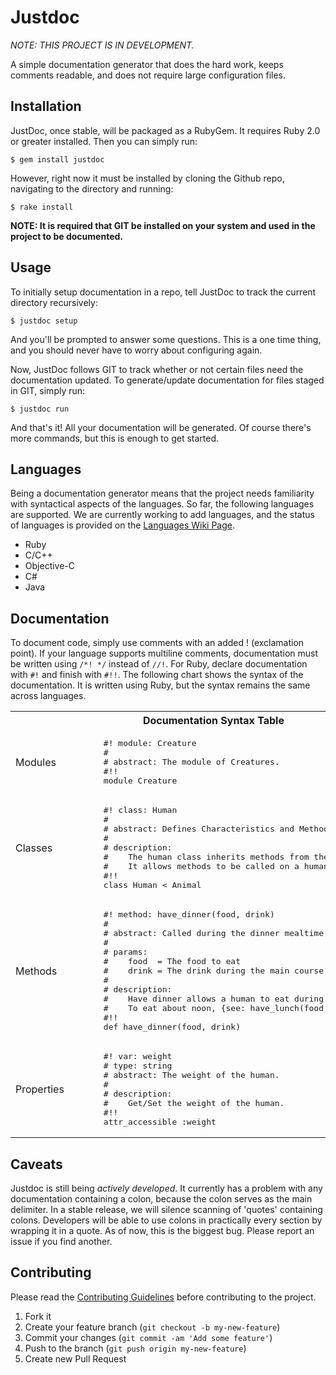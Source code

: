 # Justdoc

_NOTE: THIS PROJECT IS IN DEVELOPMENT._

A simple documentation generator that does the hard work, keeps comments readable, and does not require large configuration files. 

## Installation

JustDoc, once stable, will be packaged as a RubyGem. It requires Ruby 2.0 or greater installed. Then you can simply run:

    $ gem install justdoc
    
However, right now it must be installed by cloning the Github repo, navigating to the directory and running:

    $ rake install

__NOTE: It is required that GIT be installed on your system and used in the project to be documented.__

## Usage

To initially setup documentation in a repo, tell JustDoc to track the current directory recursively:

    $ justdoc setup

And you'll be prompted to answer some questions. This is a one time thing, and you should never have to worry about configuring again.  

Now, JustDoc follows GIT to track whether or not certain files need the documentation updated. To generate/update documentation for files staged in GIT, simply run:

    $ justdoc run

And that's it! All your documentation will be generated. Of course there's more commands, but this is enough to get started.

## Languages
Being a documentation generator means that the project needs familiarity with syntactical aspects of the languages.  So far, the following languages are supported. We are currently working to add languages, and the status of languages is provided on the [Languages Wiki Page]().  

  - Ruby
  - C/C++  
  - Objective-C  
  - C#  
  - Java

## Documentation
To document code, simply use comments with an added ! (exclamation point).  If your language supports multiline comments, documentation must be written using `/*! */` instead of `//!`.  For Ruby, declare documentation with `#!` and finish with `#!!`. The following chart shows the syntax of the documentation. It is written using Ruby, but the syntax remains the same across languages.

<table>
  <tr><th colspan="2" style="text-align:center;">Documentation Syntax Table</th></tr>
  <tr>
    <td>Modules</td>
    <td>
    <pre>      #! module: Creature
      #
      # abstract: The module of Creatures.
      #!!
      module Creature</pre></td>
  </tr>
  <tr>
    <td>Classes</td>
    <td>
    <pre>      #! class: Human
      #
      # abstract: Defines Characteristics and Methods of a Human.
      #
      # description:
      #    The human class inherits methods from the Animal class.
      #    It allows methods to be called on a human object.
      #!!
      class Human &lt; Animal</pre></td>
  </tr>
  <tr>
    <td>Methods</td>
    <td>
    <pre>      #! method: have_dinner(food, drink)
      #
      # abstract: Called during the dinner mealtime.
      #
      # params:
      #    food  = The food to eat
      #    drink = The drink during the main course
      #
      # description:
      #    Have dinner allows a human to eat during the evening time.
      #    To eat about noon, {see: have_lunch(food, drink)}
      #!!
      def have_dinner(food, drink)</pre></td>
  </tr>
  <tr>
    <td>Properties</td>
    <td>
    <pre>      #! var: weight
      # type: string
      # abstract: The weight of the human.
      #
      # description:
      #    Get/Set the weight of the human.
      #!!
      attr_accessible :weight</pre></td>
  </tr>
</table>

## Caveats
Justdoc is still being _actively developed_.  It currently has a problem with any documentation containing a colon, because
the colon serves as the main delimiter.  In a stable release, we will silence scanning of 'quotes' containing colons.  Developers
will be able to use colons in practically every section by wrapping it in a quote.  As of now, this is the biggest bug.  Please
report an issue if you find another.

## Contributing

Please read the [Contributing Guidelines](https://github.com/codeblooded/justdoc/blob/master/CONTRIBUTING.md) before contributing to the project.

1. Fork it
2. Create your feature branch (`git checkout -b my-new-feature`)
3. Commit your changes (`git commit -am 'Add some feature'`)
4. Push to the branch (`git push origin my-new-feature`)
5. Create new Pull Request
